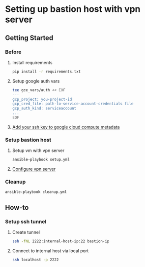 # Setting up bastion host with vpn server

## Getting Started
### Before
1. Install requirements
    ```bash
    pip install -r requirements.txt
    ```

1. Setup google auth vars
    ```bash
    tee gce_vars/auth << EOF
    ---
    gcp_project: you-project-id
    gcp_cred_file: path-to-service-account-credentials file
    gcp_auth_kind: serviceaccount
    ...
    EOF
    ```
1. [Add your ssh key to google cloud compute metadata](https://cloud.google.com/compute/docs/instances/adding-removing-ssh-keys)

### Setup bastion host
1. Setup vm with vpn server
    ```bash
    ansible-playbook setup.yml
    ```

1. [Configure vpn server](https://docs.pritunl.com/docs/connecting)

### Cleanup
```bash
ansible-playbook cleanup.yml
```

## How-to
### Setup ssh tunnel
1. Create tunnel
    ```bash
    ssh -fNL 2222:internal-host-ip:22 bastion-ip
    ```

1. Connect to internal host via local port
    ```bash
    ssh localhost -p 2222
    ```
